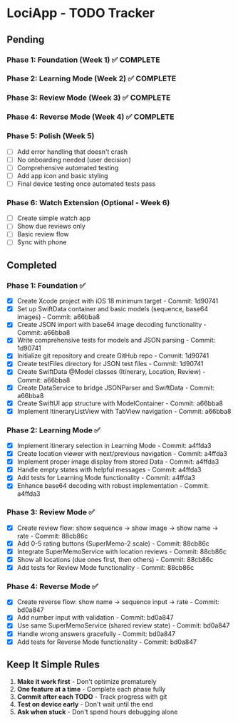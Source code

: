 # LociApp - TODO Tracker

## Pending

### Phase 1: Foundation (Week 1) ✅ COMPLETE

### Phase 2: Learning Mode (Week 2) ✅ COMPLETE

### Phase 3: Review Mode (Week 3) ✅ COMPLETE

### Phase 4: Reverse Mode (Week 4) ✅ COMPLETE

### Phase 5: Polish (Week 5)
- [ ] Add error handling that doesn't crash
- [ ] No onboarding needed (user decision)
- [ ] Comprehensive automated testing
- [ ] Add app icon and basic styling
- [ ] Final device testing once automated tests pass

### Phase 6: Watch Extension (Optional - Week 6)
- [ ] Create simple watch app
- [ ] Show due reviews only
- [ ] Basic review flow
- [ ] Sync with phone

## Completed

### Phase 1: Foundation ✅
- [x] Create Xcode project with iOS 18 minimum target - Commit: 1d90741
- [x] Set up SwiftData container and basic models (sequence, base64 images) - Commit: a66bba8
- [x] Create JSON import with base64 image decoding functionality - Commit: a66bba8
- [x] Write comprehensive tests for models and JSON parsing - Commit: 1d90741
- [x] Initialize git repository and create GitHub repo - Commit: 1d90741
- [x] Create testFiles directory for JSON test files - Commit: 1d90741
- [x] Create SwiftData @Model classes (Itinerary, Location, Review) - Commit: a66bba8
- [x] Create DataService to bridge JSONParser and SwiftData - Commit: a66bba8
- [x] Create SwiftUI app structure with ModelContainer - Commit: a66bba8
- [x] Implement ItineraryListView with TabView navigation - Commit: a66bba8

### Phase 2: Learning Mode ✅
- [x] Implement itinerary selection in Learning Mode - Commit: a4ffda3
- [x] Create location viewer with next/previous navigation - Commit: a4ffda3
- [x] Implement proper image display from stored Data - Commit: a4ffda3
- [x] Handle empty states with helpful messages - Commit: a4ffda3
- [x] Add tests for Learning Mode functionality - Commit: a4ffda3
- [x] Enhance base64 decoding with robust implementation - Commit: a4ffda3

### Phase 3: Review Mode ✅
- [x] Create review flow: show sequence → show image → show name → rate - Commit: 88cb86c
- [x] Add 0-5 rating buttons (SuperMemo-2 scale) - Commit: 88cb86c
- [x] Integrate SuperMemoService with location reviews - Commit: 88cb86c
- [x] Show all locations (due ones first, then others) - Commit: 88cb86c
- [x] Add tests for Review Mode functionality - Commit: 88cb86c

### Phase 4: Reverse Mode ✅
- [x] Create reverse flow: show name → sequence input → rate - Commit: bd0a847
- [x] Add number input with validation - Commit: bd0a847
- [x] Use same SuperMemoService (shared review state) - Commit: bd0a847
- [x] Handle wrong answers gracefully - Commit: bd0a847
- [x] Add tests for Reverse Mode functionality - Commit: bd0a847

## Keep It Simple Rules
1. **Make it work first** - Don't optimize prematurely
2. **One feature at a time** - Complete each phase fully
3. **Commit after each TODO** - Track progress with git
4. **Test on device early** - Don't wait until the end
5. **Ask when stuck** - Don't spend hours debugging alone
